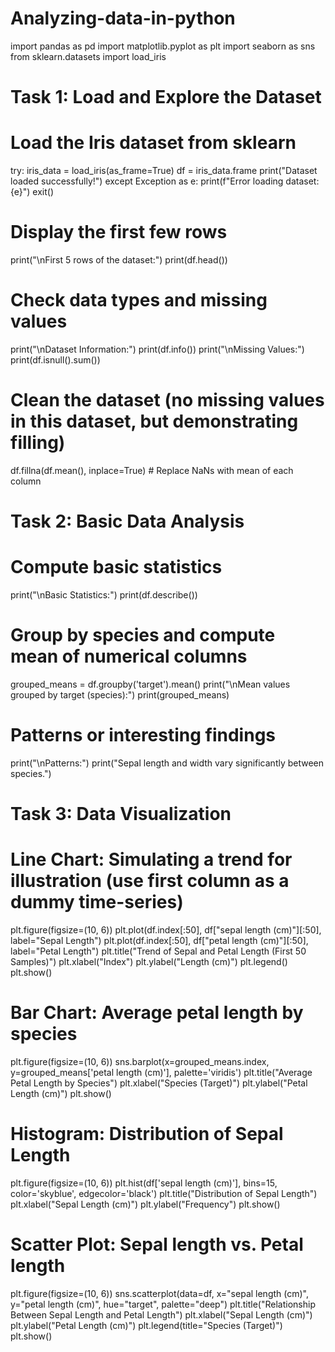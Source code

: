 # Analyzing-data-in-python
import pandas as pd
import matplotlib.pyplot as plt
import seaborn as sns
from sklearn.datasets import load_iris

# Task 1: Load and Explore the Dataset

# Load the Iris dataset from sklearn
try:
    iris_data = load_iris(as_frame=True)
    df = iris_data.frame
    print("Dataset loaded successfully!")
except Exception as e:
    print(f"Error loading dataset: {e}")
    exit()

# Display the first few rows
print("\nFirst 5 rows of the dataset:")
print(df.head())

# Check data types and missing values
print("\nDataset Information:")
print(df.info())
print("\nMissing Values:")
print(df.isnull().sum())

# Clean the dataset (no missing values in this dataset, but demonstrating filling)
df.fillna(df.mean(), inplace=True)  # Replace NaNs with mean of each column

# Task 2: Basic Data Analysis

# Compute basic statistics
print("\nBasic Statistics:")
print(df.describe())

# Group by species and compute mean of numerical columns
grouped_means = df.groupby('target').mean()
print("\nMean values grouped by target (species):")
print(grouped_means)

# Patterns or interesting findings
print("\nPatterns:")
print("Sepal length and width vary significantly between species.")

# Task 3: Data Visualization

# Line Chart: Simulating a trend for illustration (use first column as a dummy time-series)
plt.figure(figsize=(10, 6))
plt.plot(df.index[:50], df["sepal length (cm)"][:50], label="Sepal Length")
plt.plot(df.index[:50], df["petal length (cm)"][:50], label="Petal Length")
plt.title("Trend of Sepal and Petal Length (First 50 Samples)")
plt.xlabel("Index")
plt.ylabel("Length (cm)")
plt.legend()
plt.show()

# Bar Chart: Average petal length by species
plt.figure(figsize=(10, 6))
sns.barplot(x=grouped_means.index, y=grouped_means['petal length (cm)'], palette='viridis')
plt.title("Average Petal Length by Species")
plt.xlabel("Species (Target)")
plt.ylabel("Petal Length (cm)")
plt.show()

# Histogram: Distribution of Sepal Length
plt.figure(figsize=(10, 6))
plt.hist(df['sepal length (cm)'], bins=15, color='skyblue', edgecolor='black')
plt.title("Distribution of Sepal Length")
plt.xlabel("Sepal Length (cm)")
plt.ylabel("Frequency")
plt.show()

# Scatter Plot: Sepal length vs. Petal length
plt.figure(figsize=(10, 6))
sns.scatterplot(data=df, x="sepal length (cm)", y="petal length (cm)", hue="target", palette="deep")
plt.title("Relationship Between Sepal Length and Petal Length")
plt.xlabel("Sepal Length (cm)")
plt.ylabel("Petal Length (cm)")
plt.legend(title="Species (Target)")
plt.show()

